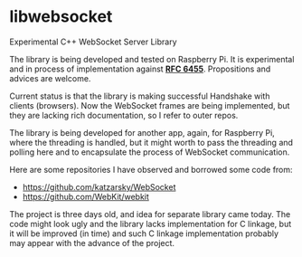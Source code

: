 libwebsocket
============

Experimental C++ WebSocket Server Library


The library is being developed and tested on Raspberry Pi. It is experimental and in process of implementation against [**RFC 6455**](http://tools.ietf.org/html/rfc6455). Propositions and advices are welcome.

Current status is that the library is making successful Handshake with clients (browsers). Now the WebSocket frames are being implemented, but they are lacking rich documentation, so I refer to outer repos.

The library is being developed for another app, again, for Raspberry Pi, where the threading is handled, but it might worth to pass the threading and polling here and to encapsulate the process of WebSocket communication.

Here are some repositories I have observed and borrowed some code from:

* https://github.com/katzarsky/WebSocket
* https://github.com/WebKit/webkit


The project is three days old, and idea for separate library came today.
The code might look ugly and the library lacks implementation for C linkage, but it will be improved (in time) and such C linkage implementation probably may appear with the advance of the project.
